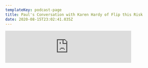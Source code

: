 ```yaml
---
templateKey: podcast-page
title: Paul's Conversation with Karen Hardy of Flip this Risk
date: 2020-08-15T23:02:41.035Z
---
```

<iframe src="https://anchor.fm/flipthisriskpodcast/embed/episodes/Interview-with-Paul-Godfrey--Professor-of-Business-Strategy-BYU-ei5209/a-a2up846" height="102px" width="400px" frameborder="0" scrolling="no"></iframe>